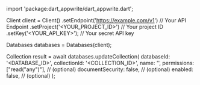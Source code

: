 import 'package:dart_appwrite/dart_appwrite.dart';

Client client = Client()
    .setEndpoint('https://example.com/v1') // Your API Endpoint
    .setProject('<YOUR_PROJECT_ID>') // Your project ID
    .setKey('<YOUR_API_KEY>'); // Your secret API key

Databases databases = Databases(client);

Collection result = await databases.updateCollection(
    databaseId: '<DATABASE_ID>',
    collectionId: '<COLLECTION_ID>',
    name: '<NAME>',
    permissions: ["read("any")"], // (optional)
    documentSecurity: false, // (optional)
    enabled: false, // (optional)
);
